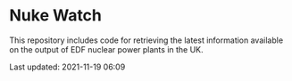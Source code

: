 # Nuke Watch

This repository includes code for retrieving the latest information available on the output of EDF nuclear power plants in the UK.

Last updated: 2021-11-19 06:09